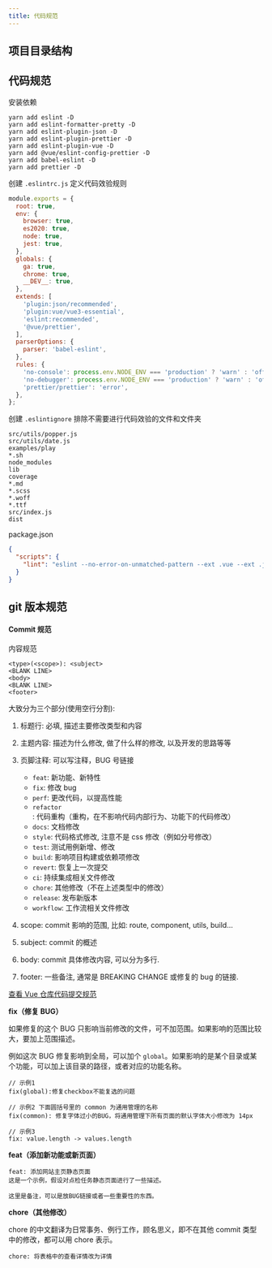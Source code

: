 ```yaml
---
title: 代码规范
---
```


## 项目目录结构

## 代码规范

安装依赖

```shell
yarn add eslint -D
yarn add eslint-formatter-pretty -D
yarn add eslint-plugin-json -D
yarn add eslint-plugin-prettier -D
yarn add eslint-plugin-vue -D
yarn add @vue/eslint-config-prettier -D
yarn add babel-eslint -D
yarn add prettier -D
```

创建 `.eslintrc.js` 定义代码效验规则

```js
module.exports = {
  root: true,
  env: {
    browser: true,
    es2020: true,
    node: true,
    jest: true,
  },
  globals: {
    ga: true,
    chrome: true,
    __DEV__: true,
  },
  extends: [
    'plugin:json/recommended',
    'plugin:vue/vue3-essential',
    'eslint:recommended',
    '@vue/prettier',
  ],
  parserOptions: {
    parser: 'babel-eslint',
  },
  rules: {
    'no-console': process.env.NODE_ENV === 'production' ? 'warn' : 'off',
    'no-debugger': process.env.NODE_ENV === 'production' ? 'warn' : 'off',
    'prettier/prettier': 'error',
  },
};
```

创建 `.eslintignore` 排除不需要进行代码效验的文件和文件夹

```
src/utils/popper.js
src/utils/date.js
examples/play
*.sh
node_modules
lib
coverage
*.md
*.scss
*.woff
*.ttf
src/index.js
dist
```

package.json

```json
{
  "scripts": {
    "lint": "eslint --no-error-on-unmatched-pattern --ext .vue --ext .js --ext .jsx packages/**/ src/**/ --fix"
  }
}
```

## git 版本规范

#### Commit 规范

内容规范

```
<type>(<scope>): <subject>
<BLANK LINE>
<body>
<BLANK LINE>
<footer>
```

大致分为三个部分(使用空行分割):

1. 标题行: 必填, 描述主要修改类型和内容
2. 主题内容: 描述为什么修改, 做了什么样的修改, 以及开发的思路等等
3. 页脚注释: 可以写注释，BUG 号链接

   - `feat`: 新功能、新特性
   - `fix`: 修改 bug
   - `perf`: 更改代码，以提高性能
   - `refactor`: 代码重构（重构，在不影响代码内部行为、功能下的代码修改）
   - `docs`: 文档修改
   - `style`: 代码格式修改, 注意不是 css 修改（例如分号修改）
   - `test`: 测试用例新增、修改
   - `build`: 影响项目构建或依赖项修改
   - `revert`: 恢复上一次提交
   - `ci`: 持续集成相关文件修改
   - `chore`: 其他修改（不在上述类型中的修改）
   - `release`: 发布新版本
   - `workflow`: 工作流相关文件修改

4. scope: commit 影响的范围, 比如: route, component, utils, build...
5. subject: commit 的概述
6. body: commit 具体修改内容, 可以分为多行.
7. footer: 一些备注, 通常是 BREAKING CHANGE 或修复的 bug 的链接.

[查看 Vue 仓库代码提交规范](https://github.com/vuejs/vue/pulls)

**fix（修复 BUG）**

如果修复的这个 BUG 只影响当前修改的文件，可不加范围。如果影响的范围比较大，要加上范围描述。

例如这次 BUG 修复影响到全局，可以加个 `global`。如果影响的是某个目录或某个功能，可以加上该目录的路径，或者对应的功能名称。

```
// 示例1
fix(global):修复checkbox不能复选的问题

// 示例2 下面圆括号里的 common 为通用管理的名称
fix(common): 修复字体过小的BUG，将通用管理下所有页面的默认字体大小修改为 14px

// 示例3
fix: value.length -> values.length
```

**feat（添加新功能或新页面）**

```
feat: 添加网站主页静态页面
这是一个示例，假设对点检任务静态页面进行了一些描述。

这里是备注，可以是放BUG链接或者一些重要性的东西。
```

**chore（其他修改）**

chore 的中文翻译为日常事务、例行工作，顾名思义，即不在其他 commit 类型中的修改，都可以用 chore 表示。

```
chore: 将表格中的查看详情改为详情
```
